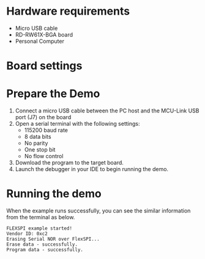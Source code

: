 Hardware requirements
=====================
- Micro USB cable
- RD-RW61X-BGA board
- Personal Computer

Board settings
============

Prepare the Demo
===============
1.  Connect a micro USB cable between the PC host and the MCU-Link USB port (J7) on the board
2.  Open a serial terminal with the following settings:
    - 115200 baud rate
    - 8 data bits
    - No parity
    - One stop bit
    - No flow control
3.  Download the program to the target board.
4.  Launch the debugger in your IDE to begin running the demo.

Running the demo
===============
When the example runs successfully, you can see the similar information from the terminal as below.

~~~~~~~~~~~~~~~~~~~~~~~~~~~~
FLEXSPI example started!
Vendor ID: 0xc2
Erasing Serial NOR over FlexSPI...
Erase data - successfully.
Program data - successfully.

~~~~~~~~~~~~~~~~~~~~~~~~~~~~
